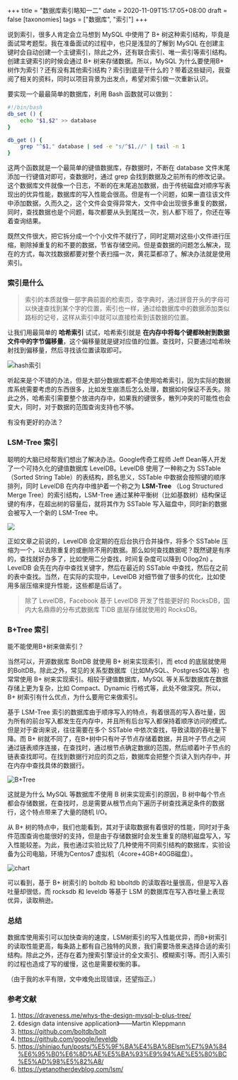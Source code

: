 +++
title = "数据库索引略知一二"
date = 2020-11-09T15:17:05+08:00
draft = false
[taxonomies]
tags = ["数据库", "索引"]
+++

说到索引，很多人肯定会立马想到 MySQL 中使用了 B+ 树这种索引结构，毕竟是面试常考题型。我在准备面试的过程中，也只是浅显的了解到 MySQL 在创建主键时会自动创建一个主键索引，除此之外，还有联合索引、唯一索引等索引结构。创建主键索引的时候会通过 B+ 树来存储数据。所以，MySQL 为什么要使用B+ 树作为索引？还有没有其他索引结构？索引到底是干什么的？带着这些疑问，我查阅了相关的资料，同时以项目背景为出发点，希望对索引做一次重新认识。

要实现一个最最简单的数据库，利用 Bash 函数就可以做到：

```bash
#!/bin/bash
db_set () {
	echo "$1,$2" >> database
} 

db_get () {
	grep "^$1," database | sed -e "s/^$1,//" | tail -n 1
}
```

这两个函数就是一个最简单的键值数据库，存数据时，不断在 database 文件末尾添加一行键值对即可，查数据时，通过 grep 会找到数据及之前所有的修改记录。这个数据库文件就像一个日志，不断的在末尾追加数据，由于传统磁盘对顺序写表现出的优异性能，数据库的写入性能会很高。但是有一个问题，如果一直往该文件中添加数据，久而久之，这个文件会变得异常大，文件中会出现很多重复的数据，同时，查找数据也是个问题，每次都要从头到尾找一次，别人都下班了，你还在等着查询结果。

既然文件很大，把它拆分成一个个小文件不就行了，同时定期对这些小文件进行压缩，剔除掉重复的和不要的数据，节省存储空间。但是查数据的问题怎么解决，现在的方式，每次找数据都要对整个表扫描一次，黄花菜都凉了。解决办法就是使用索引。

### 索引是什么

> 索引的本质就像一部字典前面的检索页，查字典时，通过拼音开头的字母可以快速查找到某个字的位置，索引也一样，通过给数据库中的数据添加类似路标的记号，这样从索引中就可以直接检索到该数据的位置。

让我们用最简单的 **哈希索引** 试试，哈希索引就是 **在内存中将每个键都映射到数据文件中的字节偏移量**，这个偏移量就是键对应值的位置。查找时，只要通过哈希映射找到偏移量，然后寻找该位置读取即可。

![hash索引](https://shiniao.fun/images/image-20201110105059407.png)

听起来是个不错的办法，但是大部分数据库都不会使用哈希索引，因为实际的数据库系统需要考虑的东西很多，比如发生崩溃后怎么处理，数据如何保证不丢失。除此之外，哈希索引需要整个放进内存中，如果我的键很多，散列冲突的可能性也会变大，同时，对于数据的范围查询支持也不够。

有没有更好的办法？

### LSM-Tree 索引

聪明的大脑已经帮我们想出了解决办法。Google传奇工程师 Jeff Dean等人开发了一个可持久化的键值数据库 LevelDB。LevelDB 使用了一种称之为 SSTable（Sorted String Table）的表结构，顾名思义，SSTable 中数据会按照键的顺序排列，同时 LevelDB 在内存中维护着一个称之为 **LSM-Tree** （Log Structured Merge Tree）的索引结构，LSM-Tree 通过某种平衡树（比如基数树）结构保证键的有序，在超出树的容量后，就将其作为 SSTable 写入磁盘中，同时新的数据会被写入一个新的 LSM-Tree 中。

![](https://shiniao.fun/images/20201109154404.png)

正如文章之前说的，LevelDB 会定期的在后台执行合并操作，将多个 SSTable 压缩为一个，以去除重复的或删除不用的数据。那么如何查找数据呢？既然键是有序的，查找就好办多了，比如使用二分查找，时间复杂度可以降到 O(log2n) 。LevelDB 会先在内存中查找关键字，然后在最近的 SSTable 中查找，然后在之前的表中查找。当然，在实际的实现中，LevelDB 对细节做了很多的优化，比如使用多层压缩来提升性能，这些都是后话了。

> 除了 LevelDB，Facebook 基于 LevelDB 开发了性能更好的 RocksDB，国内大名鼎鼎的分布式数据库 TiDB 底层存储就使用的 RocksDB。

### B+Tree 索引

能不能使用B+树来做索引？

当然可以，开源数据库 BoltDB 就使用 B+ 树来实现索引，而 etcd 的底层就使用的BoltDB。除此之外，常见的关系型数据库（比如MySQL、PostgresSQL等）也常常使用 B+ 树来实现索引。相较于键值数据库，MySQL 等关系型数据库在数据存储上更为复杂，比如 Compact、Dynamic 行格式等，此处不做深究。所以，B+ 树索引有什么优点，为什么要用它来做索引。

基于 LSM-Tree 索引的数据库由于顺序写入的特点，有着很高的写入吞吐量，因为所有的前台写入都发生在内存中，并且所有后台写入都保持着顺序访问的模式。但是对于查询来说，往往需要在多个 SSTable 中依次查找，导致读取的吞吐量下降。而 B+ 树就不同了，在B+树中只有叶子节点存储着数据，并且叶子节点之间通过链表顺序连接，在查找时，通过根节点确定数据的范围，然后顺着叶子节点的链表查找即可。在找到数据行对应的页之后，数据库会把整个页读入到内存中，并在内存中查找具体的数据行。

![B+Tree](https://shiniao.fun/images/image-20201110095541689.png)

这就是为什么 MySQL 等数据库不使用 B 树来实现索引的原因，B 树中每个节点都会存储数据，在查找时，总是需要从根节点向下遍历子树查找满足条件的数据行，这个特点带来了大量的随机 I/O。

从 B+ 树的特点中，我们也能看到，其对于读取数据有着很好的性能，同时对于条件范围查询也能很好的支持，但是由于存储数据时会发生重复的随机磁盘写入，写入性能较差。为此，我也通过实验比较了几种使用不同索引结构的数据库，实验设备为公司电脑，环境为Centos7 虚拟机（4core+4GB+40GB磁盘）。

![chart](https://shiniao.fun/images/chart.png)

可以看到，基于 B+ 树索引的 boltdb 和 bboltdb 的读取吞吐量很高，但是写入吞吐量却很低，而 rocksdb 和 leveldb 等基于 LSM 的数据库在写入吞吐量上表现优异，读取稍逊。

### 总结

数据库使用索引可以加快查询的速度，LSM树索引的写入性能优异，而B+树索引的读取性能更高，每条路上都有自己独特的风景，我们需要场景来选择合适的索引结构。除此之外，还存在着为搜索引擎设计的全文索引、模糊索引等。而引入索引的过程也造成了写的缓慢，这也是需要权衡的事。

（由于我的水平有限，文中难免出现错误，还望指正。）

### 参考文献

1. https://draveness.me/whys-the-design-mysql-b-plus-tree/
2. 《design data intensive application》——Martin Kleppmann
3. https://github.com/boltdb/bolt
4. https://github.com/google/leveldb
5. https://shiniao.fun/posts/%E5%9F%BA%E4%BA%8Elsm%E7%9A%84%E6%95%B0%E6%8D%AE%E5%BA%93%E9%94%AE%E5%80%BC%E5%AD%98%E5%82%A8/
6. https://yetanotherdevblog.com/lsm/

